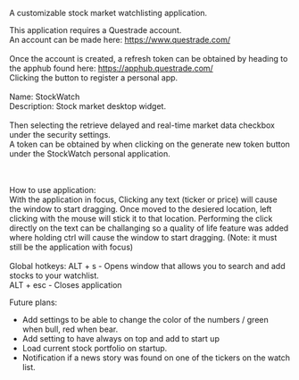 A customizable stock market watchlisting application.

This application requires a Questrade account. </br>
An account can be made here: https://www.questrade.com/ </br>
</br>
Once the account is created, a refresh token can be obtained by heading to the apphub found here: https://apphub.questrade.com/ </br>
Clicking the button to register a personal app. </br>
</br>
Name:			StockWatch</br>
Description:	Stock market desktop widget.</br>
</br>
Then selecting the retrieve delayed and real-time market data checkbox under the security settings.</br>
A token can be obtained by when clicking on the generate new token button under the StockWatch personal application.</br>
</br>

</br>
How to use application:
</br>
With the application in focus, Clicking any text (ticker or price) will cause the window to start dragging. Once moved to the desiered location, left clicking with the mouse will stick it to that location.
Performing the click directly on the text can be challanging so a quality of life feature was added where holding ctrl will cause the window to start dragging. (Note: it must still be the application with focus)
</br> </br>
Global hotkeys:						
ALT + s		-	Opens window that allows you to search and add stocks to your watchlist. </br>
ALT + esc	-	Closes application </br>




Future plans:

- Add settings to be able to change the color of the numbers / green when bull, red when bear.
- Add setting to have always on top and add to start up
- Load current stock portfolio on startup.
- Notification if a news story was found on one of the tickers on the watch list.
